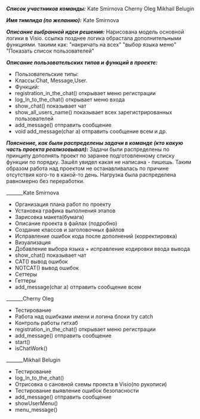 _______Список участников команды:_______
Kate Smirnova
Cherny Oleg
Mikhail Belugin

_______Имя тимлида (по желанию):_______
Kate Smirnova

_______Описание выбранной идеи решения:_______
Нарисована модель основной логики  в Visio. ссылка
позднее логика обрастала дополнительными функциями.
такими как:
"накричать на всех"
"выбор языка меню"
"Показать список пользователей"

_______Описание пользовательских типов и функций в проекте:_______
- Пользовательские типы:
- Классы:Chat, Message,User.
- Функций:
- registration_in_the_chat() открывает меню регистрации
- log_ln_to_the_chat() открывает меню входа
- show_chat() показывает чат
- show_all_users_name() показывает всех зарегистрированных пользователей
- add_message() отправить сообщение
- void add_message(char a) отправить сообщение всем
и др.

_______Пояснение, как были распределены задачи в команде (кто какую часть проекта реализовывал):_______
Задачи были распределены по принципу дополнять проект по заранее подготовленному
списку функции по порядку. Зашёл увидел какая не написана - пишешь. Таким образом работа над проектом
не останавливалась по причине отсутствия кого-то в какой-то день.  Нагрузка была распределена равномерно без переработки.

_______Kate Smirnova
- Организация плана работ по проекту
- Установка графика выполнения этапов
- Зарисовка макета(бумага)
- Описание проекта в файлах (подробно)
- Создание классов и заголовочных файлов
- Исправление ошибок кода после дополнений (корректировка)
- Визуализация
- Добавление выбора языка + исправление кодировки ввода вывода
- show_chat() показывает чат
- CAT() вывод ошибок
- NOTCAT() вывод ошибок
- Сеттеры
- Геттеры
- add_message(char a) отправить сообщение всем

_______Cherny Oleg
- Тестирование
- Работа над ошибками имени и логина блоки try catch
- Контроль работы гитхаб
- registration_in_the_chat() открывает меню регистрации
- add_message() отправить сообщение
- start()
- isChatWork()

_______Mikhail Belugin
- Тестирование
- log_ln_to_the_chat()
- Отрисовка о сановной схемы проекта в Visio(по рукописи)
- Тестирование выявление ошибок безопасности
- add_message() отправить сообщение
- showUserMenu()
- menu_message()
